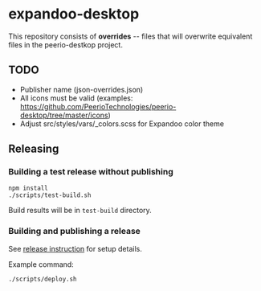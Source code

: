 # expandoo-desktop

This repository consists of **overrides** -- files that will overwrite
equivalent files in the peerio-destkop project.


## TODO

* Publisher name (json-overrides.json)
* All icons must be valid (examples: https://github.com/PeerioTechnologies/peerio-desktop/tree/master/icons)
* Adjust src/styles/vars/_colors.scss for Expandoo color theme


## Releasing

### Building a test release without publishing

```
npm install
./scripts/test-build.sh
```

Build results will be in `test-build` directory.
### Building and publishing a release


See [release instruction](https://github.com/PeerioTechnologies/desktop-release-builder) for setup details.

Example command:

```
./scripts/deploy.sh
```
